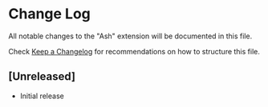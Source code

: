 # Change Log

All notable changes to the "Ash" extension will be documented in this file.

Check [Keep a Changelog](http://keepachangelog.com/) for recommendations on how to structure this file.

## [Unreleased]

- Initial release
